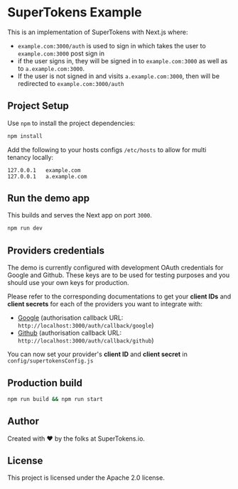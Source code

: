 # SuperTokens Example

This is an implementation of SuperTokens with Next.js where:

-   `example.com:3000/auth` is used to sign in which takes the user to `example.com:3000` post sign in
-   if the user signs in, they will be signed in to `example.com:3000` as well as to `a.example.com:3000`.
-   If the user is not signed in and visits `a.example.com:3000`, then will be redirected to `example.com:3000/auth`

## Project Setup

Use `npm` to install the project dependencies:

```bash
npm install
```

Add the following to your hosts configs `/etc/hosts` to allow for multi tenancy locally:

```
127.0.0.1   example.com
127.0.0.1   a.example.com
```

## Run the demo app

This builds and serves the Next app on port `3000`.

```bash
npm run dev
```

## Providers credentials

The demo is currently configured with development OAuth credentials for Google and Github. These keys are to be used for testing purposes and you should use your own keys for production.

Please refer to the corresponding documentations to get your **client IDs** and **client secrets** for each of the providers you want to integrate with:<br/>

-   <a href="https://developers.google.com/identity/sign-in/web/sign-in#create_authorization_credentials" rel="noopener noreferrer" target="_blank" >Google</a> (authorisation callback URL: `http://localhost:3000/auth/callback/google`)
-   <a href="https://docs.github.com/en/developers/apps/creating-an-oauth-app" rel="noopener noreferrer" target="_blank" >Github</a> (authorisation callback URL: `http://localhost:3000/auth/callback/github`)

You can now set your provider's **client ID** and **client secret** in `config/supertokensConfig.js`

## Production build

```bash
npm run build && npm run start
```

## Author

Created with :heart: by the folks at SuperTokens.io.

## License

This project is licensed under the Apache 2.0 license.
